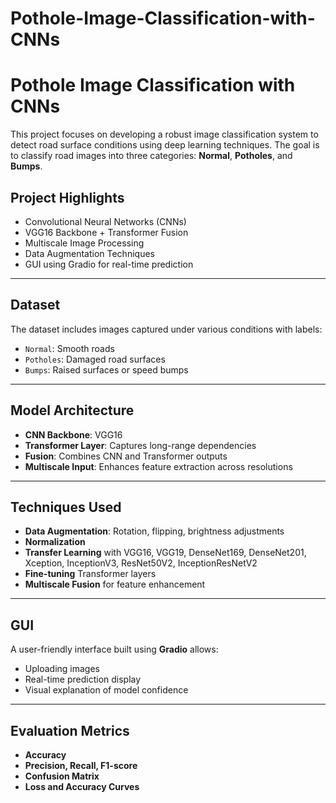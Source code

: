 # Pothole-Image-Classification-with-CNNs
#  Pothole Image Classification with CNNs

This project focuses on developing a robust image classification system to detect road surface conditions using deep learning techniques. The goal is to classify road images into three categories: **Normal**, **Potholes**, and **Bumps**.

##  Project Highlights

- Convolutional Neural Networks (CNNs)
- VGG16 Backbone + Transformer Fusion
-  Multiscale Image Processing
-  Data Augmentation Techniques
-  GUI using Gradio for real-time prediction

---

## Dataset

The dataset includes images captured under various conditions with labels:
- `Normal`: Smooth roads
- `Potholes`: Damaged road surfaces
- `Bumps`: Raised surfaces or speed bumps

---

## Model Architecture

- **CNN Backbone**: VGG16
- **Transformer Layer**: Captures long-range dependencies
- **Fusion**: Combines CNN and Transformer outputs
- **Multiscale Input**: Enhances feature extraction across resolutions

---

##  Techniques Used

- **Data Augmentation**: Rotation, flipping, brightness adjustments
- **Normalization**
- **Transfer Learning** with VGG16, VGG19, 
DenseNet169, 
DenseNet201, Xception, InceptionV3, 
ResNet50V2, InceptionResNetV2
- **Fine-tuning** Transformer layers
- **Multiscale Fusion** for feature enhancement

---

##  GUI

A user-friendly interface built using **Gradio** allows:
- Uploading images
- Real-time prediction display
- Visual explanation of model confidence

---

##  Evaluation Metrics

- **Accuracy**
- **Precision, Recall, F1-score**
- **Confusion Matrix**
- **Loss and Accuracy Curves**


